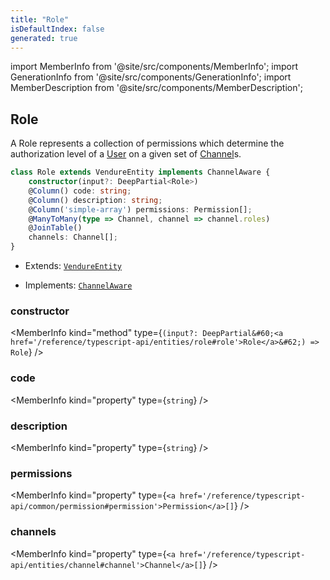 ```yaml
---
title: "Role"
isDefaultIndex: false
generated: true
---
```

<!-- This file was generated from the Vendure source. Do not modify. Instead, re-run the "docs:build" script -->
import MemberInfo from '@site/src/components/MemberInfo';
import GenerationInfo from '@site/src/components/GenerationInfo';
import MemberDescription from '@site/src/components/MemberDescription';


## Role

<GenerationInfo sourceFile="packages/core/src/entity/role/role.entity.ts" sourceLine="16" packageName="@bb-vendure/core" />

A Role represents a collection of permissions which determine the authorization
level of a <a href='/reference/typescript-api/entities/user#user'>User</a> on a given set of <a href='/reference/typescript-api/entities/channel#channel'>Channel</a>s.

```ts title="Signature"
class Role extends VendureEntity implements ChannelAware {
    constructor(input?: DeepPartial<Role>)
    @Column() code: string;
    @Column() description: string;
    @Column('simple-array') permissions: Permission[];
    @ManyToMany(type => Channel, channel => channel.roles)
    @JoinTable()
    channels: Channel[];
}
```
* Extends: <code><a href='/reference/typescript-api/entities/vendure-entity#vendureentity'>VendureEntity</a></code>


* Implements: <code><a href='/reference/typescript-api/entities/interfaces#channelaware'>ChannelAware</a></code>



<div className="members-wrapper">

### constructor

<MemberInfo kind="method" type={`(input?: DeepPartial&#60;<a href='/reference/typescript-api/entities/role#role'>Role</a>&#62;) => Role`}   />


### code

<MemberInfo kind="property" type={`string`}   />


### description

<MemberInfo kind="property" type={`string`}   />


### permissions

<MemberInfo kind="property" type={`<a href='/reference/typescript-api/common/permission#permission'>Permission</a>[]`}   />


### channels

<MemberInfo kind="property" type={`<a href='/reference/typescript-api/entities/channel#channel'>Channel</a>[]`}   />




</div>
